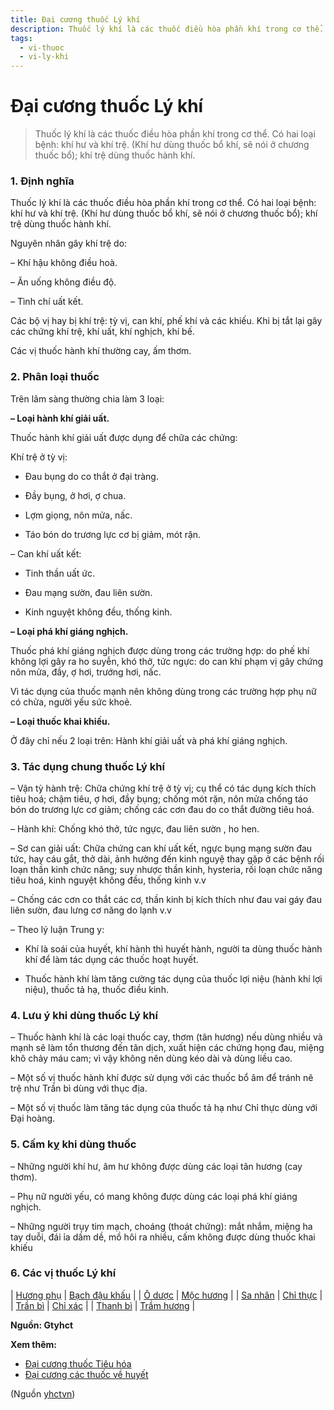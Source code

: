 ```yaml
---
title: Đại cương thuốc Lý khí
description: Thuốc lý khí là các thuốc điều hòa phần khí trong cơ thể. Có hai loại bệnh- khí hư và khí trệ. (Khí hư dùng thuốc bổ khí, sẽ nói ở chương thuốc bổ); khí trệ dùng thuốc hành khí.
tags:
  - vi-thuoc
  - vi-ly-khi
---
```


# Đại cương thuốc Lý khí 

> Thuốc lý khí là các thuốc điều hòa phần khí trong cơ thể. Có hai loại bệnh: khí hư và khí trệ. (Khí hư dùng thuốc bổ khí, sẽ nói ở chương thuốc bổ); khí trệ dùng thuốc hành khí.

### 1. Định nghĩa

Thuốc lý khí là các thuốc điều hòa phần khí trong cơ thể. Có hai loại bệnh: khí hư và khí trệ. (Khí hư dùng thuốc bổ khí, sẽ nói ở chương thuốc bổ); khí trệ dùng thuốc hành khí.

Nguyên nhân gây khí trệ do:

– Khí hậu không điều hoà.

– Ăn uống không điều độ.

– Tình chí uất kết.

Các bộ vị hay bị khí trệ: tỳ vị, can khí, phế khí và các khiếu. Khi bị tắt lại gây các chứng khí trệ, khí uất, khí nghịch, khí bế.

Các vị thuốc hành khí thường cay, ấm thơm.

### 2. Phân loại thuốc

Trên lâm sàng thường chia làm 3 loại:

**– Loại hành khí giải uất.**

Thuốc hành khí giải uất được dụng để chữa các chứng:

Khí trệ ở tỳ vị:

+ Đau bụng do co thắt ở đại tràng.

+ Đầy bụng, ở hơi, ợ chua.

+ Lợm giọng, nôn mửa, nấc.

+ Táo bón do trương lực cơ bị giảm, mót rặn.

– Can khí uất kết:

+ Tinh thần uất ức.

+ Đau mạng sườn, đau liên sườn.

+ Kinh nguyệt không đều, thống kinh.

**– Loại phá khí giáng nghịch.**

Thuốc phá khí giáng nghịch được dùng trong các trường hợp: do phế khí không lợi gây ra ho suyễn, khó thở, tức ngực: do can khí phạm vị gây chứng nôn mửa, đầy, ợ hơi, trướng hơi, nấc.  

Vì tác dụng của thuốc mạnh nên không dùng trong các trường hợp phụ nữ có chửa, người yếu sức khoẻ.

**– Loại thuốc khai khiếu.**

Ở đây chỉ nếu 2 loại trên: Hành khí giải uất và phá khí giáng nghịch.

### 3. Tác dụng chung thuốc Lý khí

– Vận tỳ hành trệ: Chữa chứng khí trệ ở tỳ vị; cụ thể có tác dụng kích thích tiêu hoá; chậm tiêu, ợ hơi, đầy bụng; chống mót rặn, nôn mửa chống táo bón do trương lực cơ giảm; chống các cơn đau do co thắt đường tiêu hoá.

– Hành khí: Chống khó thở, tức ngực, đau liên sườn , ho hen.

– Sơ can giải uất: Chữa chứng can khí uất kết, ngực bụng mạng sườn đau tức, hay cáu gắt, thở dài, ảnh hưởng đến kinh nguyệ thay gặp ở các bệnh rối loạn thần kinh chức năng; suy nhược thần kinh, hysteria, rối loạn chức năng tiêu hoá, kinh nguyệt không đều, thống kinh v.v

– Chống các cơn co thắt các cơ, thần kinh bị kích thích như đau vai gáy đau liên sườn, đau lưng cơ năng do lạnh v.v

– Theo lý luận Trung y:

+ Khí là soái của huyết, khí hành thì huyết hành, người ta dùng thuốc hành khí để làm tác dụng các thuốc hoạt huyết.

+ Thuốc hành khí làm tăng cường tác dụng của thuốc lợi niệu (hành khí lợi niệu), thuốc tả hạ, thuốc điều kinh.

### 4. Lưu ý khi dùng thuốc Lý khí

– Thuốc hành khí là các loại thuốc cay, thơm (tân hương) nếu dùng nhiều và mạnh sẽ làm tổn thương đến tân dịch, xuất hiện các chứng họng đau, miệng khô chảy máu cam; vì vậy không nên dùng kéo dài và dùng liều cao.  

– Một số vị thuốc hành khí được sử dụng với các thuốc bổ âm để tránh nê trệ như Trần bì dùng với thục địa.  

– Một số vị thuốc làm tăng tác dụng của thuốc tả hạ như Chỉ thực dùng với Đại hoàng.

### 5. Cấm kỵ khi dùng thuốc

– Những người khí hư, âm hư không được dùng các loại tân hương (cay thơm).  

– Phụ nữ người yếu, có mang không được dùng các loại phá khí giáng nghịch.  

– Những người trụy tim mạch, choáng (thoát chứng): mắt nhắm, miệng ha tay duỗi, đái ỉa dầm dề, mồ hôi ra nhiều, cấm không được dùng thuốc khai khiếu

### 6. Các vị thuốc Lý khí

| [Hương phụ](/yhctvn/vi-thuoc-huong-phu-sa-thao-can/) | [Bạch đậu khấu](/yhctvn/vi-thuoc-bach-dau-khau/) |
| [Ô dược](/yhctvn/vi-thuoc-o-duoc/) | [Mộc hương](/yhctvn/vi-thuoc-moc-huong/) |
| [Sa nhân](/yhctvn/vi-thuoc-sa-nhan/) | [Chỉ thực](/yhctvn/vi-thuoc-chi-thuc/) |
| [Trần bì](/yhctvn/vi-thuoc-tran-bi-vo-quyt/) | [Chỉ xác](/yhctvn/vi-thuoc-chi-xac/) |
| [Thanh bì](/yhctvn/vi-thuoc-thanh-bi-thanh-quat-bi/) | [Trầm hương](/yhctvn/vi-thuoc-tram-huong/) |

**Nguồn: Gtyhct**

**Xem thêm:**

* [Đại cương thuốc Tiêu hóa](/yhctvn/dai-cuong-thuoc-tieu-hoa/)
* [Đại cương các thuốc về huyết](/yhctvn/dai-cuong-cac-thuoc-ve-huyet/)

(Nguồn <a href="https://yhctvn.com/dai-cuong-thuoc-ly-khi/" target="_blank">yhctvn</a>)
